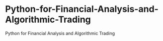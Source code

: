 # Python-for-Financial-Analysis-and-Algorithmic-Trading
Python for Financial Analysis and Algorithmic Trading
